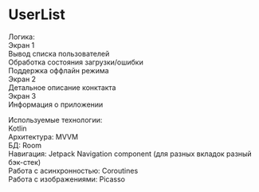 # UserList

Логика:\
Экран 1\
Вывод списка пользователей \
Обработка состояния загрузки/ошибки \
Поддержка оффлайн режима \
Экран 2 \
  Детальное описание конктакта \
Экран 3\
 Информация о приложении

Используемые технологии:\
Kotlin\
Архитектура: MVVM\
БД: Room\
Навигация: Jetpack Navigation component (для разных вкладок разный бэк-стек)\
Работа с асинхронностью: Coroutines\
Работа с изображениями: Picasso
